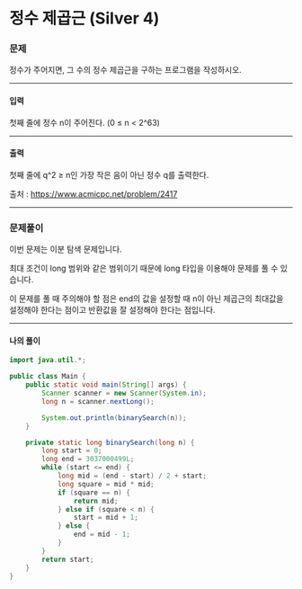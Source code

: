 # 정수 제곱근 (Silver 4)

### 문제

정수가 주어지면, 그 수의 정수 제곱근을 구하는 프로그램을 작성하시오.

---

#### 입력

첫째 줄에 정수 n이 주어진다. (0 ≤ n < 2^63)

---

#### 출력

첫째 줄에 q^2 ≥ n인 가장 작은 음이 아닌 정수 q를 출력한다.

출처 : https://www.acmicpc.net/problem/2417

---

### 문제풀이

이번 문제는 이분 탐색 문제입니다.

최대 조건이 long 범위와 같은 범위이기 때문에 long 타입을 이용해야 문제를 풀 수 있습니다.

이 문제를 풀 때 주의해야 할 점은 end의 값을 설정할 때 n이 아닌 제곱근의 최대값을 설정해야 한다는 점이고 반환값을 잘 설정해야 한다는 점입니다.

---

#### 나의 풀이

~~~java
import java.util.*;

public class Main {
    public static void main(String[] args) {
        Scanner scanner = new Scanner(System.in);
        long n = scanner.nextLong();

        System.out.println(binarySearch(n));
    }

    private static long binarySearch(long n) {
        long start = 0;
        long end = 3037000499L;
        while (start <= end) {
            long mid = (end - start) / 2 + start;
            long square = mid * mid;
            if (square == n) {
                return mid;
            } else if (square < n) {
                start = mid + 1;
            } else {
                end = mid - 1;
            }
        }
        return start;
    }
}
~~~
